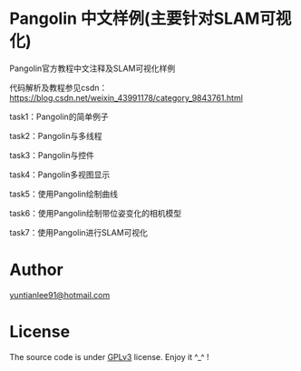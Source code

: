 # Pangolin 中文样例(主要针对SLAM可视化)

Pangolin官方教程中文注释及SLAM可视化样例

代码解析及教程参见csdn：https://blog.csdn.net/weixin_43991178/category_9843761.html

task1：Pangolin的简单例子

task2：Pangolin与多线程

task3：Pangolin与控件

task4：Pangolin多视图显示

task5：使用Pangolin绘制曲线

task6：使用Pangolin绘制带位姿变化的相机模型

task7：使用Pangolin进行SLAM可视化

# Author
yuntianlee91@hotmail.com

# License

The source code is under [GPLv3](http://www.gnu.org/licenses/gpl-3.0.html) license. Enjoy it ^_^ ! 

